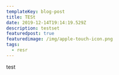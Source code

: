 ```yaml
---
templateKey: blog-post
title: TESt
date: 2019-12-14T19:14:19.529Z
description: testset
featuredpost: true
featuredimage: /img/apple-touch-icon.png
tags:
  - resr
---
```

test
